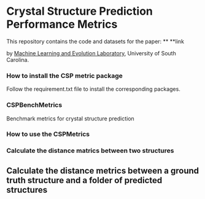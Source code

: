 # Crystal Structure Prediction Performance Metrics
This repository contains the code and datasets for the paper:
**
**link



by <a href="http://mleg.cse.sc.edu" target="_blank">Machine Learning and Evolution Laboratory</a>, University of South Carolina.

### How to install the CSP metric package
Follow the requirement.txt file to install the corresponding packages.


### CSPBenchMetrics
Benchmark metrics for crystal structure prediction


### How to use the CSPMetrics


### Calculate the distance matrics between two structures





## Calculate the distance metrics between a ground truth structure and a folder of predicted structures


